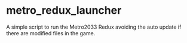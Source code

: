 # metro_redux_launcher
A simple script to run the Metro2033 Redux avoiding the auto update if there are modified files in the game.
